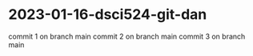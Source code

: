 # 2023-01-16-dsci524-git-dan

commit 1 on branch main
commit 2 on branch main
commit 3 on branch main
